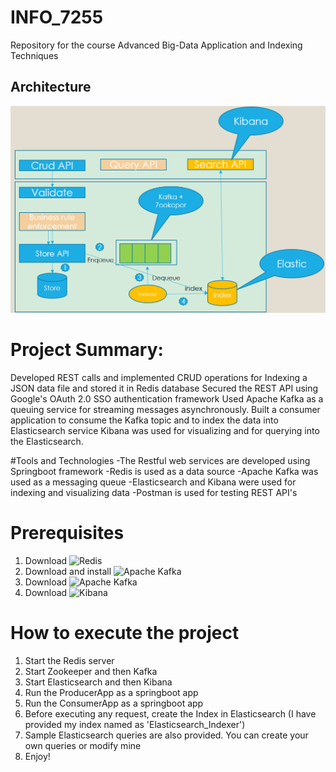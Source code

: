 # INFO_7255
Repository for the course Advanced Big-Data Application and Indexing Techniques

## Architecture
![alt text](https://github.com/ClarenceDSilva/Big-Data-Indexing/blob/master/readme_images/Architecture.PNG)


# Project Summary:
Developed REST calls and implemented CRUD operations for Indexing a JSON data file and stored it in Redis database
Secured the REST API using Google's OAuth 2.0 SSO authentication framework
Used Apache Kafka as a queuing service for streaming messages asynchronously.
Built a consumer application to consume the Kafka topic and to index the data into Elasticsearch service
Kibana was used for visualizing and for querying into the Elasticsearch.

#Tools and Technologies
-The Restful web services are developed using Springboot framework
-Redis is used as a data source
-Apache Kafka was used as a messaging queue
-Elasticsearch and Kibana were used for indexing and visualizing data
-Postman is used for testing REST API's

# Prerequisites
1. Download ![Redis](https://redis.io/download) 
2. Download and install ![Apache Kafka](https://kafka.apache.org/downloads)
3. Download ![Apache Kafka](https://www.elastic.co/downloads/elasticsearch)
4. Download ![Kibana](https://www.elastic.co/downloads/kibana)

# How to execute the project
1. Start the Redis server
2. Start Zookeeper and then Kafka
3. Start Elasticsearch and then Kibana
4. Run the ProducerApp as a springboot app
5. Run the ConsumerApp as a springboot app
6. Before executing any request, create the Index in Elasticsearch (I have provided my index named as 'Elasticsearch_Indexer')
7. Sample Elasticsearch queries are also provided. You can create your own queries or modify mine
8. Enjoy!

